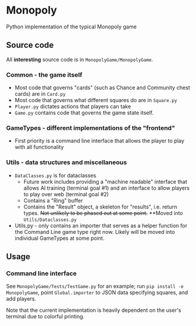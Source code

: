# Monopoly

Python implementation of the typical Monopoly game

## Source code

All **interesting** source code is in `MonopolyGame/MonopolyGame`.

### Common - the game itself

* Most code that governs "cards" (such as Chance and Community chest cards) are in `Card.py`
* Most code that governs what different squares do are in `Square.py`
* `Player.py` dictates actions that players can take
* `Game.py` contains code that governs the game state itself.

### GameTypes - different implementations of the "frontend"

* First priority is a command line interface that allows the player to play with all functionality

### Utils - data structures and miscellaneous

* `DataClasses.py` is for dataclasses
  * Future work includes providing a "machine readable" interface that allows AI training (terminal goal #1) and an interface to allow players to play over web (terminal goal #2)
  * Contains a "Ring" buffer
  * Contains the "Result" object, a skeleton for "results", i.e. return types. ~~Not unlikely to be phased out at some point.~~ **Moved into `Utils/Dataclasses.py`
* Utils.py - only contains an importer that serves as a helper function for the Command Line game type right now. Likely will be moved into individual GameTypes at some point.

## Usage

### Command line interface

See `MonopolyGame/Tests/TestGame.py` for an example; run `pip install -e MonopolyGame`, point `Global.importer` to JSON data specifying squares, and add players.

Note that the current implementation is heavily dependent on the user's terminal due to colorful printing.
